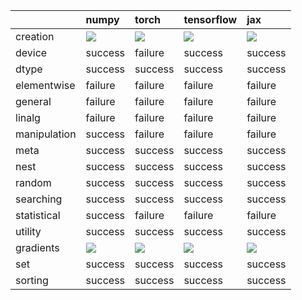 |              | numpy                                                                                                                                                                  | torch                                                                                                                                                                  | tensorflow                                                                                                                                                             | jax                                                                                                                                                                    |
|:-------------|:-----------------------------------------------------------------------------------------------------------------------------------------------------------------------|:-----------------------------------------------------------------------------------------------------------------------------------------------------------------------|:-----------------------------------------------------------------------------------------------------------------------------------------------------------------------|:-----------------------------------------------------------------------------------------------------------------------------------------------------------------------|
| creation     | <a href="https://github.com/unifyai/ivy/actions/runs/3122787702" rel="noopener noreferrer" target="_blank"><img src=https://img.shields.io/badge/-success-success></a> | <a href="https://github.com/unifyai/ivy/actions/runs/3122787702" rel="noopener noreferrer" target="_blank"><img src=https://img.shields.io/badge/-success-success></a> | <a href="https://github.com/unifyai/ivy/actions/runs/3122787702" rel="noopener noreferrer" target="_blank"><img src=https://img.shields.io/badge/-success-success></a> | <a href="https://github.com/unifyai/ivy/actions/runs/3122787702" rel="noopener noreferrer" target="_blank"><img src=https://img.shields.io/badge/-success-success></a> |
| device       | success                                                                                                                                                                | failure                                                                                                                                                                | success                                                                                                                                                                | success                                                                                                                                                                |
| dtype        | success                                                                                                                                                                | success                                                                                                                                                                | success                                                                                                                                                                | success                                                                                                                                                                |
| elementwise  | failure                                                                                                                                                                | failure                                                                                                                                                                | failure                                                                                                                                                                | failure                                                                                                                                                                |
| general      | failure                                                                                                                                                                | failure                                                                                                                                                                | failure                                                                                                                                                                | failure                                                                                                                                                                |
| linalg       | failure                                                                                                                                                                | failure                                                                                                                                                                | failure                                                                                                                                                                | failure                                                                                                                                                                |
| manipulation | success                                                                                                                                                                | failure                                                                                                                                                                | failure                                                                                                                                                                | failure                                                                                                                                                                |
| meta         | success                                                                                                                                                                | success                                                                                                                                                                | success                                                                                                                                                                | success                                                                                                                                                                |
| nest         | success                                                                                                                                                                | success                                                                                                                                                                | success                                                                                                                                                                | success                                                                                                                                                                |
| random       | success                                                                                                                                                                | success                                                                                                                                                                | success                                                                                                                                                                | success                                                                                                                                                                |
| searching    | success                                                                                                                                                                | success                                                                                                                                                                | success                                                                                                                                                                | success                                                                                                                                                                |
| statistical  | success                                                                                                                                                                | failure                                                                                                                                                                | failure                                                                                                                                                                | failure                                                                                                                                                                |
| utility      | success                                                                                                                                                                | success                                                                                                                                                                | success                                                                                                                                                                | success                                                                                                                                                                |
| gradients    | <a href="https://github.com/unifyai/ivy/actions/runs/3123054398" rel="noopener noreferrer" target="_blank"><img src=https://img.shields.io/badge/-success-success></a> | <a href="https://github.com/unifyai/ivy/actions/runs/3123054398" rel="noopener noreferrer" target="_blank"><img src=https://img.shields.io/badge/-success-success></a> | <a href="https://github.com/unifyai/ivy/actions/runs/3123054398" rel="noopener noreferrer" target="_blank"><img src=https://img.shields.io/badge/-success-success></a> | <a href="https://github.com/unifyai/ivy/actions/runs/3123054398" rel="noopener noreferrer" target="_blank"><img src=https://img.shields.io/badge/-success-success></a> |
| set          | success                                                                                                                                                                | success                                                                                                                                                                | success                                                                                                                                                                | success                                                                                                                                                                |
| sorting      | success                                                                                                                                                                | success                                                                                                                                                                | success                                                                                                                                                                | success                                                                                                                                                                |